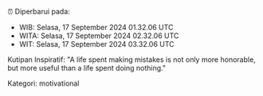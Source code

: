 ⏰ Diperbarui pada:
- WIB: Selasa, 17 September 2024 01.32.06 UTC
- WITA: Selasa, 17 September 2024 02.32.06 UTC
- WIT: Selasa, 17 September 2024 03.32.06 UTC

Kutipan Inspiratif:
"A life spent making mistakes is not only more honorable, but more useful than a life spent doing nothing."


Kategori: motivational

